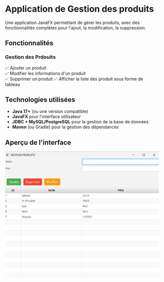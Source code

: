 # Application de Gestion des produits

Une application JavaFX permettant de gérer les produits, avec des fonctionnalités complètes pour l'ajout, la modification, la suppression.

## Fonctionnalités

### **Gestion des Prdouits**
✅ Ajouter un produit  
✅ Modifier les informations d'un produit  
✅ Supprimer un produit
✅ Afficher la liste des produit sous forme de tableau

## Technologies utilisées

- **Java 17+** (ou une version compatible)
- **JavaFX** pour l'interface utilisateur
- **JDBC + MySQL/PostgreSQL** pour la gestion de la base de données
- **Maven** (ou Gradle) pour la gestion des dépendances

## Aperçu de l'interface

![Tableau des produits](src/main/resources/images/products_list.png)


